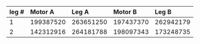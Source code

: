 | leg # | Motor A | Leg A | Motor B | Leg B |
|:------|:--------|:------|:--------|:------|
| 1     | 199387520 | 263651250 | 197437370 | 262942179 |
| 2     | 142312916 | 264181788 | 198097343 | 173248735 |